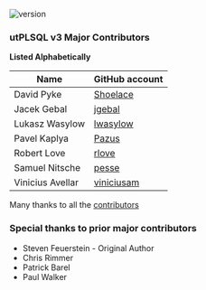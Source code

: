 ![version](https://img.shields.io/badge/version-v3.1.9.3258--develop-blue.svg)

### utPLSQL v3 Major Contributors 

**Listed Alphabetically** 

| Name             | GitHub account  
| ---------------- | --------------
| David Pyke       | [Shoelace](https://github.com/Shoelace)
| Jacek Gebal      | [jgebal](https://github.com/jgebal)
| Lukasz Wasylow   | [lwasylow](https://github.com/lwasylow/)
| Pavel  Kaplya    | [Pazus](https://github.com/Pazus)
| Robert Love      | [rlove](https://github.com/rlove)
| Samuel Nitsche   | [pesse](https://github.com/pesse/)
| Vinicius Avellar | [viniciusam](https://github.com/viniciusam/)



Many thanks to all the [contributors](https://github.com/utPLSQL/utPLSQL/graphs/contributors)

### Special thanks to prior major contributors

- Steven Feuerstein - Original Author
- Chris Rimmer
- Patrick Barel
- Paul Walker
